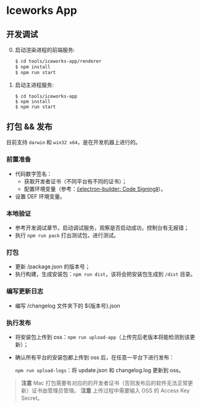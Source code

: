 # Iceworks App

## 开发调试

0. 启动渲染进程的前端服务:

    ```bash
    $ cd tools/iceworks-app/renderer
    $ npm install
    $ npm run start
    ```
0. 启动主进程服务:

    ```
    $ cd tools/iceworks-app
    $ npm install
    $ npm run start
    ```

## 打包 && 发布

目前支持 `darwin` 和 `win32 x64`，是在开发机器上进行的。

### 前置准备

- 代码数字签名：
    - 获取开发者证书（不同平台有不同的证书）；
    - 配置环境变量（参考：[《electron-builder: Code Signing》](https://www.electron.build/code-signing)）。
- 设置 DEF 环境变量。

### 本地验证

- 参考开发调试章节，启动调试服务，观察是否启动成功，控制台有无报错；
- 执行 `npm run pack` 打出测试包，进行测试。

### 打包

- 更新 /package.json 的版本号；
- 执行构建，生成安装包：`npm run dist`，该将会把安装包生成到 `/dist` 目录。

### 编写更新日志

- 编写 /changelog 文件夹下的 ${版本号}.json

### 执行发布

- 将安装包上传到 oss：`npm run upload-app`（上传完后老版本将能检测到该更新）；
- 确认所有平台的安装包都上传到 oss 后，在任意一平台下进行发布：
  
  `npm run upload-logs`：将 update.json 和 changelog.log 更新到 oss。

> **注意** Mac 打包需要有对应的的开发者证书（否则发布后的软件无法正常更新）证书由管理员管理。
> **注意** 上传过程中需要输入 OSS 的 Access Key Secret。
